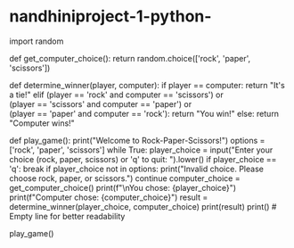 # nandhiniproject-1-python-
import random

def get_computer_choice():
    return random.choice(['rock', 'paper', 'scissors'])

def determine_winner(player, computer):
    if player == computer:
        return "It's a tie!"
    elif (player == 'rock' and computer == 'scissors') or \
         (player == 'scissors' and computer == 'paper') or \
         (player == 'paper' and computer == 'rock'):
        return "You win!"
    else:
        return "Computer wins!"

def play_game():
    print("Welcome to Rock-Paper-Scissors!")
    options = ['rock', 'paper', 'scissors']
    while True:
        player_choice = input("Enter your choice (rock, paper, scissors) or 'q' to quit: ").lower()
        if player_choice == 'q':
            break
        if player_choice not in options:
            print("Invalid choice. Please choose rock, paper, or scissors.")
            continue
        computer_choice = get_computer_choice()
        print(f"\nYou chose: {player_choice}")
        print(f"Computer chose: {computer_choice}")
        result = determine_winner(player_choice, computer_choice)
        print(result)
        print()  # Empty line for better readability

play_game()